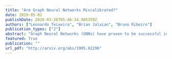 ```yaml
---
title: "Are Graph Neural Networks Miscalibrated?"
date: 2019-05-01
publishDate: 2020-03-26T05:46:34.985359Z
authors: ["Leonardo Teixeira", "Brian Jalaian", "Bruno Ribeiro"]
publication_types: ["2"]
abstract: "Graph Neural Networks (GNNs) have proven to be successful in many classification tasks, outperforming previous state-of-the-art methods in terms of accuracy. However, accuracy alone is not enough for high-stakes decision making. Decision makers want to know the likelihood that a specific GNN prediction is correct. For this purpose, obtaining calibrated models is essential. In this work, we perform an empirical evaluation of the calibration of state-of-the-art GNNs on multiple datasets. Our experiments show that GNNs can be calibrated in some datasets but also badly miscalibrated in others, and that state-of-the-art calibration methods are helpful but do not fix the problem."
featured: True
publication: ""
url_pdf: "http://arxiv.org/abs/1905.02296"
---
```


